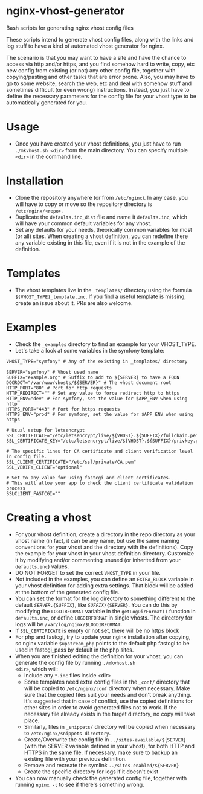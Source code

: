 # nginx-vhost-generator
Bash scripts for generating nginx vhost config files

These scripts intend to generate vhost config files, along with the links and log stuff
to have a kind of automated vhost generator for nginx.

The scenario is that you may want to have a site and have the chance to access via http and/or https,
and you find somehow hard to write, copy, etc new config from existing (or not) any other config file,
together with copying/pasting and other tasks that are error prone. Also, you may have to go to some website, search the web, etc and deal with
somehow stuff and sometimes difficult (or even wrong) instructions. Instead, you just have to define the necessary
parameters for the config file for your vhost type to be automatically generated for you.

Usage
=====
* Once you have created your vhost definitions, you just have to run <code>./mkvhost.sh &lt;dir&gt;</code> from the main directory.
You can specify multiple <code>&lt;dir&gt;</code> in the command line.

Installation
============
* Clone the repository anywhere (or from <code>/etc/nginx</code>). In any case, you will have to copy or move so the repository directory is <code>/etc/nginx/&lt;repo&gt;</code>.
* Duplicate the <code>defaults.inc_dist</code> file and name it <code>defaults.inc</code>, which will have your common default variables for any vhost.
* Set any defaults for your needs, theorically common variables for most (or all) sites. When creating a vhost definition, you can redefine there any variable existing in this file, even if it is not in the example of the definition.

Templates
=========
* The vhost templates live in the <code>_templates/</code> directory using the formula <code>${VHOST_TYPE}_template.inc</code>. If you find a useful template is missing, create an issue about it. PRs are also welcome.

Examples
========
* Check the <code>_examples</code> directory to find an example for your VHOST_TYPE.
* Let's take a look at some variables in the symfony template:
```
VHOST_TYPE="symfony" # Any of the existing in _templates/ directory

SERVER="symfony" # Vhost used name
SUFFIX="example.org" # Suffix to add to ${SERVER} to have a FQDN
DOCROOT="/var/www/vhosts/${SERVER}" # The vhost document root
HTTP_PORT="80" # Port for http requests
HTTP_REDIRECT="" # Set any value to force redirect http to https
HTTP_ENV="dev" # For symfony, set the value for $APP_ENV when using http
HTTPS_PORT="443" # Port for https requests
HTTPS_ENV="prod" # For symfony, set the value for $APP_ENV when using https

# Usual setup for letsencrypt
SSL_CERTIFICATE="/etc/letsencrypt/live/${VHOST}.${SUFFIX}/fullchain.pem"
SSL_CERTIFICATE_KEY="/etc/letsencrypt/live/${VHOST}.${SUFFIX}/privkey.pem"

# The specific lines for CA certificate and client verification level in config file.
SSL_CLIENT_CERTIFICATE="/etc/ssl/private/CA.pem"
SSL_VERIFY_CLIENT="optional"

# Set to any value for using fastcgi and client certificates.
# This will allow your app to check the client certificate validation process
SSLCLIENT_FASTCGI=""
```


Creating a vhost
================
* For your vhost definition, create a directory in the repo directory as your vhost name (in fact, it can be any name, but use the same naming conventions for your vhost and the directory with the definitions). Copy the example for your vhost in your vhost definition directory. Customize it
by modifying and/or commenting unused (or inherited from your <code>defaults.inc</code>) values.
* DO NOT FORGET to set the correct <code>VHOST_TYPE</code> in your file.
* Not included in the examples, you can define an <code>EXTRA_BLOCK</code> variable in your vhost definition for adding extra settings. That block will be added at the bottom of the generated config file.
* You can set the format for the log directory to something different to the default <code>${SERVER}.${SUFFIX}</code>, like <code>${SUFFIX}/${SERVER}</code>. You can do this by modifying the <code>LOGDIRFORMAT</code> variable in the <code>getLogDirFormat()</code> function in <code>defaults.inc</code>, or define <code>LOGDIRFORMAT</code> in single vhosts. The directory for logs will be <code>/var/log/nginx/$LOGDIRFORMAT</code>.
* If <code>SSL_CERTIFICATE</code> is empty or not set, there will be no https block
* For php and fastcgi, try to update your nginx installation after copying, so nginx variable <code>$upstream_php</code> points to
the default php fastcgi to be used in fastcgi_pass by default in the php sites.
* When you are finished editing the definition for your vhost, you can generate the config file by running <code>./mkvhost.sh &lt;dir&gt;</code>, which will:
    * Include any <code>*.inc</code> files inside &lt;dir&gt;
    * Some templates need extra config files in the <code>_conf/</code> directory that will be copied to <code>/etc/nginx/conf</code>
directory when necessary. Make sure that the copied files suit your needs and don't break anything. It's suggested that in case of conflict, use the copied definitions for other sites in order to avoid generated files not to work. If the necessary file already exists
in the target directory, no copy will take place.
    * Similarly, files in <code>_snippets/</code> directory will be copied when necessary to <code>/etc/nginx/snippets directory</code>.
    * Create/Overwrite the config file in <code>../sites-available/${SERVER}</code> (with the SERVER variable defined in your vhost), for both HTTP and HTTPS in the same file. If necessary, make sure to backup an existing file with your previous definition.
    * Remove and recreate the symlink <code>../sites-enabled/${SERVER}</code>
    * Create the specific directory for logs if it doesn't exist
* You can now manually check the generated config file, together with running <code>nginx -t</code> to see if there's something wrong.
